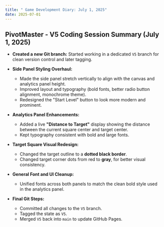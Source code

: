 ```yaml
---
title: " Game Development Diary: July 1, 2025"
date: 2025-07-01
---
```


## PivotMaster - V5 Coding Session Summary (July 1, 2025)

* **Created a new Git branch:** Started working in a dedicated `V5` branch for clean version control and later tagging.

* **Side Panel Styling Overhaul:**

  * Made the side panel stretch vertically to align with the canvas and analytics panel height.
  * Improved layout and typography (bold fonts, better radio button alignment, monochrome theme).
  * Redesigned the "Start Level" button to look more modern and prominent.

* **Analytics Panel Enhancements:**

  * Added a live **"Distance to Target"** display showing the distance between the current square center and target center.
  * Kept typography consistent with bold and large fonts.

* **Target Square Visual Redesign:**

  * Changed the target outline to a **dotted black border**.
  * Changed target corner dots from red to **gray**, for better visual consistency.

* **General Font and UI Cleanup:**

  * Unified fonts across both panels to match the clean bold style used in the analytics panel.

* **Final Git Steps:**

  * Committed all changes to the `V5` branch.
  * Tagged the state as `V5`.
  * Merged `V5` back into `main` to update GitHub Pages.
